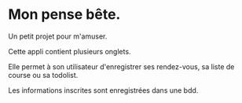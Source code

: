 # Mon pense bête.

Un petit projet pour m'amuser.

Cette appli contient plusieurs onglets.

Elle permet à son utilisateur d'enregistrer ses rendez-vous, sa liste de course ou sa todolist.

Les informations inscrites sont enregistrées dans une bdd.
